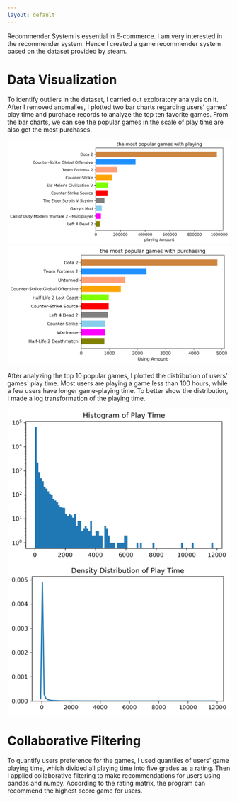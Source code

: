 ```yaml
---
layout: default
---
```


Recommender System is essential in E-commerce. I am very interested in the recommender system. Hence I created a game recommender system based on the dataset provided by steam.

# Data Visualization

To identify outliers in the dataset, I carried out exploratory analysis on it. After I removed anomalies, I plotted two bar charts regarding users’ games' play time and purchase records to analyze the top ten favorite games. From the bar charts, we can see the popular games in the scale of play time are also got the most purchases.


<img src = "/figures/recommenderSystem/game_play_char.png" alt = "game playing bar chart">


<img src = "/figures/recommenderSystem/game_purchase_char.png" alt = "game purchasing bar chart">

After analyzing the top 10 popular games, I plotted the distribution of users’ games' play time. Most users are playing a game less than 100 hours, while a few users have longer game-playing time. To better show the distribution, I made a log transformation of the playing time.
 
<img src = "/figures/recommenderSystem/play_time_histogram.png" alt = "game playing histogram">

<img src = "/figures/recommenderSystem/play_time_density.png" alt = "game playing time density">


# Collaborative Filtering
To quantify users preference for the games, I used quantiles of users’ game playing time, which divided all playing time into five grades as a rating. Then I applied collaborative filtering to make recommendations for users using pandas and numpy. According to the rating matrix, the program can recommend the highest score game for users.
